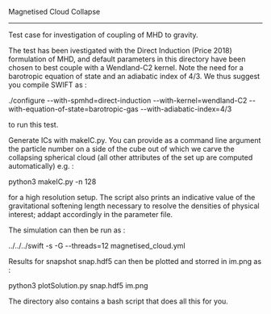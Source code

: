 Magnetised Cloud Collapse

---------------------------------------------------------------------

Test case for investigation of coupling of MHD to gravity.

The test has been ivestigated with the Direct Induction (Price 2018)
formulation of MHD, and default parameters in this directory have been
chosen to best couple with a Wendland-C2 kernel. Note the need for
a barotropic equation of state and an adiabatic index of 4/3. We
thus suggest you compile SWIFT as :

./configure --with-spmhd=direct-induction --with-kernel=wendland-C2 --with-equation-of-state=barotropic-gas --with-adiabatic-index=4/3

to run this test.

Generate ICs with makeIC.py. You can provide as a command line
argument the particle number on a side of the cube out of which
we carve the collapsing spherical cloud (all other attributes
of the set up are computed automatically) e.g. :

python3 makeIC.py -n 128 

for a high resolution setup. The script also prints an
indicative value of the gravitational softening length necessary to
resolve the densities of physical interest; addapt accordingly in
the parameter file.

The simulation can then be run as :

../../../swift -s -G --threads=12 magnetised_cloud.yml

Results for snapshot snap.hdf5 can then be plotted and storred in
im.png as :

python3 plotSolution.py snap.hdf5 im.png

The directory also contains a bash script that does all this for you.
